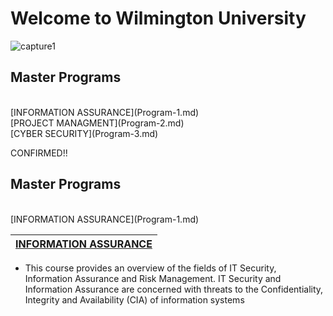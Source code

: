 # Welcome to Wilmington University

![capture1](https://user-images.githubusercontent.com/44885441/48521130-2ff67780-e841-11e8-8efa-807518dbd66f.PNG)

## Master Programs
<br/>
[INFORMATION ASSURANCE](Program-1.md)

<br>
[PROJECT MANAGMENT](Program-2.md)
<br>
[CYBER SECURITY](Program-3.md)
<br/>




CONFIRMED!!

## Master Programs
<br/>
[INFORMATION ASSURANCE](Program-1.md)


|   [INFORMATION ASSURANCE](Program-1.md) |
|:----------:|
- This course provides an overview of the fields of IT Security, Information Assurance and Risk Management. IT Security and Information Assurance are concerned with threats to the Confidentiality, Integrity and Availability (CIA) of information systems </li>
